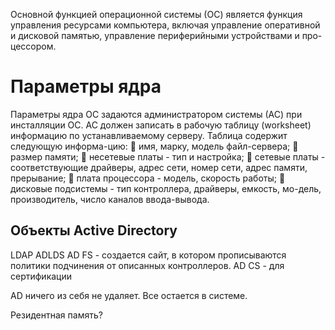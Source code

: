 Основной функцией операционной системы (ОС) является функция управления ресурсами компьютера, включая управление оперативной и дисковой памятью, управление периферийными устройствами и про-цессором.

# Параметры ядра

Параметры ядра ОС задаются администратором системы (АС) при инсталляции ОС.
АС должен записать в рабочую таблицу (worksheet) информацию по устанавливаемому серверу. Таблица содержит следующую информа-цию:
 имя, марку, модель файл-сервера;
 размер памяти;
 несетевые платы - тип и настройка;
 сетевые платы - соответствующие драйверы, адрес сети, номер сети, адрес памяти, прерывание;
 плата процессора - модель, скорость работы;
 дисковые подсистемы - тип контроллера, драйверы, емкость, мо-дель, производитель, число каналов ввода-вывода.

## Объекты Active Directory

LDAP 
ADLDS 
AD FS - создается сайт, в котором прописываются политики подчинения от описанных контроллеров. 
AD CS - для сертификации 

AD ничего из себя не удаляет. Все остается в системе. 

Резидентная память?
